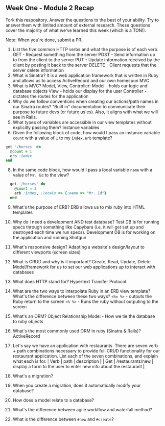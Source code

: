 ## Week One - Module 2 Recap

Fork this respository. Answer the questions to the best of your ability. Try to answer them with limited amount of external research. These questions cover the majority of what we've learned this week (which is a TON!). 

Note: When you're done, submit a PR. 

1. List the five common HTTP verbs and what the purpose is of each verb.
GET - Request something from the server
POST - Send information up to from the client to the server
PUT - Update information received by the client by posting it back to the server
DELETE - Client requests that the server delete information
2. What is Sinatra?
It is a web application framework that is written in Ruby and allows us to access ActiveRecord and our own homespun MVC
4. What is MVC?
Model, View, Controller:
Model - holds our logic and database objects
View - holds our display for the user
Controller - dictates the routes for the application
5. Why do we follow conventions when creating our actions/path names in our Sinatra routes?
"Built in" documentation to communicate their purpose to future devs (or future us'es).  Also, it aligns with what we will see in Rails.
6. What types of variables are accessible in our view templates without explicitly passing them?
Instance variables
7. Given the following block of code, how would I pass an instance variable `count` with a value of `1` to my `index.erb` template?
  
  ```ruby
  get '/horses' do
    @count = 1
    erb :index
  end
  ```

8. In the same code block, how would I pass a local variable `name` with a value of `Mr. Ed` to the view?
```ruby
  get '/horses' do
    @count = 1
    erb :index, :locals => {:name => "Mr. Ed"}
  end
```

9. What's the purpose of ERB?
ERB allows us to mix ruby into HTML templates
10. Why do I need a development AND test database?
Test DB is for running specs through something like Capybara (i.e. it will get set up and destroyed each time we run specs).
Development DB is for working on the application and running Shotgun
11. What's responsive design?
Adapting a website's design/layout to different viewports (screen sizes)
12. What is CRUD and why is it important?
Create, Read, Update, Delete
Model/framework for us to set our web applications up to interact with databases
13. What does HTTP stand for? 
Hypertext Transfer Protocol
14. What are the two ways to interpolate Ruby in an ERB view template? What's the difference between these two ways?
`<%= %>` - outputs the Ruby return to the screen
`<% %>` - Runs the ruby without outputing to the screen
15. What's an ORM?
Object Relationship Model - How we tie the database to ruby objects
16. What's the most commonly used ORM in ruby (Sinatra & Rails)?
ActiveRecord
17. Let's say we have an application with restaurants. There are seven verb + path combinations necessary to provide full CRUD functionality for our restaurant application. List each of the seven combinations, and explain what each is for.
| Verb | path | description |
| Get | /restaurants/new | display a form to the user to enter new info about the restaurant |

18. What's a migration? 
19. When you create a migration, does it automatically modify your database?
20. How does a model relate to a database?
21. What's the difference between agile workflow and waterfall method?
22. What is the difference between `#new` and `#create`?
